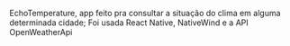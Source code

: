 EchoTemperature, app feito pra consultar a situação do clima em alguma determinada cidade; Foi usada React Native, NativeWind e a API OpenWeatherApi
